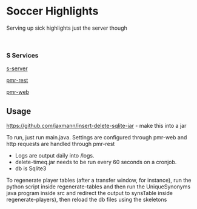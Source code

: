 
# Soccer Highlights

Serving up sick highlights just the server though

&nbsp;

### S Services

[s-server](https://github.com/jaxmann/s-server)

[pmr-rest](https://github.com/kevinchesser/pmr-rest)

[pmr-web](https://github.com/jaxmann/pmr-web)

## Usage

https://github.com/jaxmann/insert-delete-sqlite-jar - make this into a jar 

To run, just run main.java. Settings are configured through pmr-web and http requests are handled through pmr-rest 

 - Logs are output daily into /logs. 
 - delete-timeq.jar needs to be run every 60 seconds on a cronjob.
 - db is Sqlite3


 To regenerate player tables (after a transfer window, for instance), run the python script inside regenerate-tables and then run the UniqueSynonyms java program inside src and redirect the output to synsTable inside regenerate-players), then reload the db files using the skeletons
